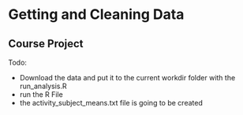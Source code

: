 # Getting and Cleaning Data

## Course Project

Todo:
- Download the data and put it to the current workdir folder with the run_analysis.R
- run the R File
- the activity_subject_means.txt file is going to be created